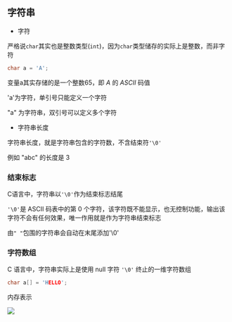 <!--
 * @Description: 
 * @Version: 1.0
 * @Author: DaLao
 * @Email: dalao_li@163.com
 * @Date: 2021-11-13 23:31:24
 * @LastEditors: DaLao
 * @LastEditTime: 2022-01-16 14:42:56
-->

## 字符串

- 字符

严格说`char`其实也是整数类型(`int`)，因为`char`类型储存的实际上是整数，而非字符

```c
char a = 'A';
```

变量a其实存储的是一个整数65，即 $A$ 的 $ASCII$ 码值

'a'为字符，单引号只能定义一个字符

"a" 为字符串，双引号可以定义多个字符


- 字符串长度

字符串长度，就是字符串包含的字符数，不含结束符`'\0'`

例如 "abc" 的长度是 3


### 结束标志

C语言中，字符串以`'\0'`作为结束标志结尾

`'\0'`是 ASCII 码表中的第 0 个字符，该字符既不能显示，也无控制功能，输出该字符不会有任何效果，唯一作用就是作为字符串结束标志

由`" "`包围的字符串会自动在末尾添加'\0'


### 字符数组

C 语言中，字符串实际上是使用 null 字符 `'\0'` 终止的一维字符数组

```c
char a[] = 'HELLO';
```

内存表示

![](https://cdn.hurra.ltd/img/20211126202255.png)

